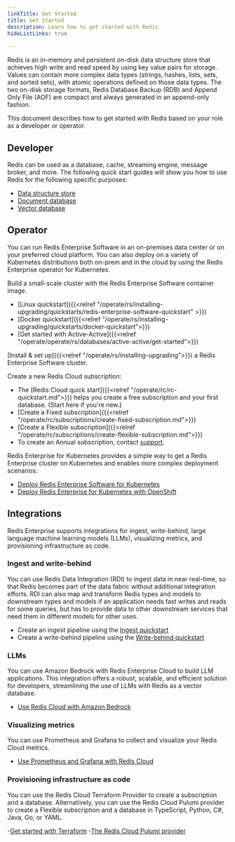 ```yaml
---
linkTitle: Get Started
title: Get Started
description: Learn how to get started with Redis
hideListLinks: true
         
---
```


Redis is an in-memory and persistent on-disk data structure store that achieves high write and read speed by using key value pairs for storage. Values can contain more complex data types (strings, hashes, lists, sets, and sorted sets), with atomic operations defined on those data types. The
two on-disk storage formats, Redis Database Backup (RDB) and Append Only File (AOF) are compact and always generated in an append-only fashion. 

This document describes how to get started with Redis based on your role as a developer or operator. 

## Developer

Redis can be used as a database, cache, streaming engine, message broker, and more. The following quick start guides will show you how to use Redis for the following specific purposes:

- [Data structure store](/docs/develop/get-started/data-store)
- [Document database](/docs/develop/get-started/document-database)
- [Vector database](/docs/develop/get-started/vector-database)

## Operator 

You can run Redis Enterprise Software in an on-premises data center or on your preferred cloud platform. You can also deploy on a variety of Kubernetes distributions both on-prem and in the cloud by using the Redis Enterprise operator for Kubernetes.

Build a small-scale cluster with the Redis Enterprise Software container image.
- [Linux quickstart]({{<relref "/operate/rs/installing-upgrading/quickstarts/redis-enterprise-software-quickstart" >}})
- [Docker quickstart]({{<relref "/operate/rs/installing-upgrading/quickstarts/docker-quickstart">}})
- [Get started with Active-Active]({{<relref "/operate/operate/rs/databases/active-active/get-started">}})

[Install & set up]({{<relref "/operate/rs/installing-upgrading">}}) a Redis Enterprise Software cluster.

Create a new Redis Cloud subscription:
- The [Redis Cloud quick start]({{<relref "/operate/rc/rc-quickstart.md">}}) helps you create a free subscription and your first database.  (Start here if you're new.)
- [Create a Fixed subscription]({{<relref "/operate/rc/subscriptions/create-fixed-subscription.md">}})
- [Create a Flexible subscription]({{<relref "/operate/rc/subscriptions/create-flexible-subscription.md">}})
- To create an Annual subscription, contact [support](https://redis.com/company/support).

Redis Enterprise for Kubernetes provides a simple way to get a Redis Enterprise cluster on Kubernetes and enables more complex deployment scenarios:
- [Deploy Redis Enterprise Software for Kubernetes](/docs/operate/kubernetes/deployment/quick-start/)
- [Deploy Redis Enterprise for Kubernetes with OpenShift](/docs/operate/kubernetes/deployment/openshift/)

## Integrations

Redis Enterprise supports integrations for ingest, write-behind, large language machine learning models (LLMs), visualizing metrics, and provisioning infrastructure as code.

### Ingest and write-behind

You can use Redis Data Integration (RDI) to ingest data in near real-time, so that Redis becomes part of the data fabric without additional integration efforts. RDI can also map and transform Redis types and models to downstream types and models if an application needs fast writes and reads for some queries, but has to provide data to other downstream services that need them in different models for other uses.

- Create an ingest pipeline using the [Ingest quickstart](/docs/integrate/rdi/quickstart/ingest-guide/)
- Create a write-behind pipeline using the [Write-behind quickstart](/docs/integrate/rdi/quickstart/write-behind-guide/)

### LLMs 

You can use Amazon Bedrock with Redis Enterprise Cloud to build LLM applications. This integration offers a robust, scalable, and efficient solution for developers, streamlining the use of LLMs with Redis as a vector database. 

- [Use Redis Cloud with Amazon Bedrock](/docs/integrate/rc/cloud-integrations/aws-marketplace/aws-bedrock/)

### Visualizing metrics

You can use Prometheus and Grafana to collect and visualize your Redis Cloud metrics.

- [Use Prometheus and Grafana with Redis Cloud](/docs/integrate/rc/cloud-integrations/prometheus-integration/)

### Provisioning infrastructure as code

You can use the Redis Cloud Terraform Provider to create a subscription and a database. Alternatively, you can use the Redis Cloud Pulumi provider to create a Flexible subscription and a database in TypeScript, Python, C#, Java, Go, or YAML.

-[Get started with Terraform](/docs/integrate/rc/cloud-integrations/terraform/get-started/)
-[The Redis Cloud Pulumi provider](/docs/integrate/rc/cloud-integrations/pulumi/)
 
